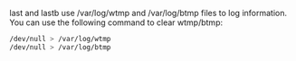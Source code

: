 last and lastb use /var/log/wtmp and /var/log/btmp files to log information. You can use the following command to clear wtmp/btmp:


```bash
/dev/null > /var/log/wtmp
/dev/null > /var/log/btmp
```
